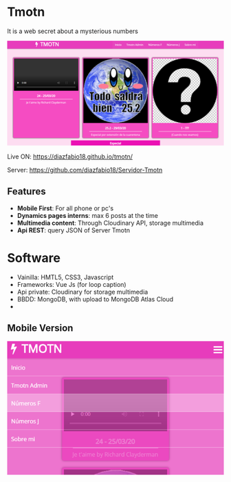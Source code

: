 # Tmotn
It is a web secret about a mysterious numbers

![tmotn main](https://github.com/diazfabio18/Tmotn/blob/master/img/readme/tmotn_principal.png)

Live ON: https://diazfabio18.github.io/tmotn/

Server: https://github.com/diazfabio18/Servidor-Tmotn

## Features

- __Mobile First__: For all phone or pc's
- __Dynamics pages interns__: max 6 posts at the time
- __Multimedia content__: Through Cloudinary API, storage multimedia
- __Api REST__: query JSON of Server Tmotn

# Software

- Vainilla: HMTL5, CSS3, Javascript
- Frameworks: Vue Js (for loop caption)
- Api private: Cloudinary for storage multimedia
- BBDD: MongoDB, with upload to MongoDB Atlas Cloud
- 

## Mobile Version

![tmotn mobile first](https://github.com/diazfabio18/Tmotn/blob/master/img/readme/tmotn_mobile_first.png)
